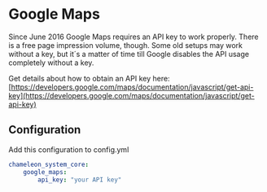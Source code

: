 # Google Maps

Since June 2016 Google Maps requires an API key to work properly. There is a free page impression volume, though.
Some old setups may work without a key, but it´s a matter of time till Google disables the API usage completely without
a key.

Get details about how to obtain an API key here: [https://developers.google.com/maps/documentation/javascript/get-api-key](https://developers.google.com/maps/documentation/javascript/get-api-key)

## Configuration

Add this configuration to config.yml

```yaml
chameleon_system_core:
    google_maps:
        api_key: "your API key"
```